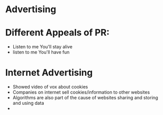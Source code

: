 # Advertising
# Different Appeals of PR:
- Listen to me You'll stay alive
- listen to me You'll have fun

# Internet Advertising
- Showed video of vox about cookies
- Companies on internet sell cookies/information to other websites
- Algorithms are also part of the cause of websites sharing and storing and using data
- 